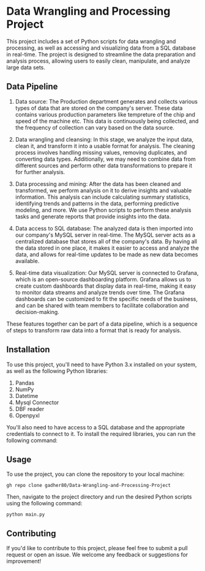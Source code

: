 # Data Wrangling and Processing Project

This project includes a set of Python scripts for data wrangling and processing, as well as accessing and visualizing data from a SQL database in real-time. The project is designed to streamline the data preparation and analysis process, allowing users to easily clean, manipulate, and analyze large data sets.

## Data Pipeline

1. Data source: The Production department generates and collects various types of data that are stored on the company's server. These data contains various production parameters like tempreture of the chip and speed of the machine etc. This data is continuously being collected, and the frequency of collection can vary based on the data source.

2. Data wrangling and cleansing: In this stage, we analyze the input data, clean it, and transform it into a usable format for analysis. The cleaning process involves handling missing values, removing duplicates, and converting data types. Additionally, we may need to combine data from different sources and perform other data transformations to prepare it for further analysis.

3. Data processing and mining: After the data has been cleaned and transformed, we perform analysis on it to derive insights and valuable information. This analysis can include calculating summary statistics, identifying trends and patterns in the data, performing predictive modeling, and more. We use Python scripts to perform these analysis tasks and generate reports that provide insights into the data.

4. Data access to SQL database: The analyzed data is then imported into our company's MySQL server in real-time. The MySQL server acts as a centralized database that stores all of the company's data. By having all the data stored in one place, it makes it easier to access and analyze the data, and allows for real-time updates to be made as new data becomes available.

5. Real-time data visualization: Our MySQL server is connected to Grafana, which is an open-source dashboarding platform. Grafana allows us to create custom dashboards that display data in real-time, making it easy to monitor data streams and analyze trends over time. The Grafana dashboards can be customized to fit the specific needs of the business, and can be shared with team members to facilitate collaboration and decision-making.

These features together can be part of a data pipeline, which is a sequence of steps to transform raw data into a format that is ready for analysis.
## Installation

To use this project, you'll need to have Python 3.x installed on your system, as well as the following Python libraries:

1. Pandas
2. NumPy
3. Datetime
4. Mysql Connector
5. DBF reader
6. Openpyxl

You'll also need to have access to a SQL database and the appropriate credentials to connect to it.
To install the required libraries, you can run the following command:

## Usage

To use the project, you can clone the repository to your local machine:

```gh repo clone gadher80/Data-Wrangling-and-Processing-Project```

Then, navigate to the project directory and run the desired Python scripts using the following command:

```python main.py```


## Contributing

If you'd like to contribute to this project, please feel free to submit a pull request or open an issue. We welcome any feedback or suggestions for improvement!
